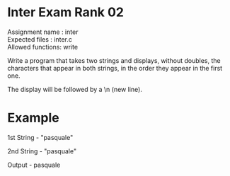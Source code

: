 # Inter Exam Rank 02

Assignment name  : inter <br>
Expected files   : inter.c <br>
Allowed functions: write

Write a program that takes two strings and displays, without doubles, the characters that appear in both strings, in the order they appear in the first one.

The display will be followed by a \n (new line).

# Example

1st String - "pasquale"

2nd String - "pasquale"

Output - pasquale
